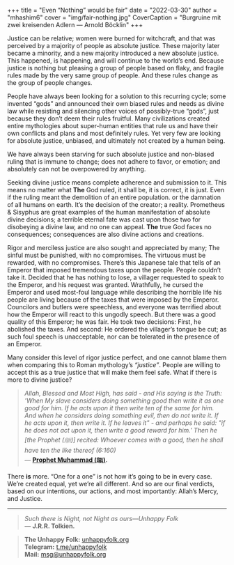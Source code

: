 +++
title = "Even “Nothing” would be fair"
date = "2022-03-30"
author = "mhashim6"
cover = "img/fair-nothing.jpg"
CoverCaption = "Burgruine mit zwei kreisenden Adlern — Arnold Böcklin"
+++

Justice can be relative; women were burned for witchcraft, and that was perceived by a majority of people as absolute justice. These majority later became a minority, and a new majority introduced a new absolute justice. This happened, is happening, and will continue to the world’s end. Because justice is nothing but pleasing a group of people based on flaky, and fragile rules made by the very same group of people. And these rules change as the group of people changes.

People have always been looking for a solution to this recurring cycle; some invented “gods” and announced their own biased rules and needs as divine law while resisting and silencing other voices of possibly-true “gods”, just because they don’t deem their rules fruitful. Many civilizations created entire mythologies about super-human entities that rule us and have their own conflicts and plans and most definitely rules. Yet very few are looking for absolute justice, unbiased, and ultimately not created by a human being.

We have always been starving for such absolute justice and non-biased ruling that is immune to change; does not adhere to favor, or emotion; and absolutely can not be overpowered by anything.

Seeking divine justice means complete adherence and submission to it. This means no matter what __The__ God ruled, it shall be, it is correct, it is just. Even if the ruling meant the demolition of an entire population. or the damnation of all humans on earth. It’s the decision of the creator; a reality. Prometheus & Sisyphus are great examples of the human manifestation of absolute divine decisions; a terrible eternal fate was cast upon those two for disobeying a divine law, and no one can appeal. __The__ true God faces no consequences; consequences are also divine actions and creations.

Rigor and merciless justice are also sought and appreciated by many; The sinful must be punished, with no compromises. The virtuous must be rewarded, with no compromises. There’s this Japanese tale that tells of an Emperor that imposed tremendous taxes upon the people. People couldn’t take it. Decided that he has nothing to lose, a villager requested to speak to the Emperor, and his request was granted. Wrathfully, he cursed the Emperor and used most-foul language while describing the horrible life his people are living because of the taxes that were imposed by the Emperor. Councilors and butlers were speechless, and everyone was terrified about how the Emperor will react to this ungodly speech. But there was a good quality of this Emperor; he was fair. He took two decisions: First, he abolished the taxes. And second: He ordered the villager’s tongue be cut; as such foul speech is unacceptable, nor can be tolerated in the presence of an Emperor.

Many consider this level of rigor justice perfect, and one cannot blame them when comparing this to Roman mythology’s _“justice”_. People are willing to accept this as a true justice that will make them feel safe. What if there is more to divine justice?

> _Allah, Blessed and Most High, has said - and His saying is the Truth: 'When My slave considers doing something good then write it as one good for him. If he acts upon it then write ten of the same for him. And when he considers doing something evil, then do not write it. If he acts upon it, then write it. If he leaves it" - and perhaps he said: "if he does not act upon it, then write a good reward for him.' Then he [the Prophet (ﷺ)] recited: Whoever comes with a good, then he shall have ten the like thereof (6:160)_ \
— __[Prophet Muhammad (ﷺ)](https://sunnah.com/tirmidhi:3073).__

There __is__ more. “One for a one” is not how it’s going to be in every case. We’re created equal, yet we’re all different. And so are our final verdicts, based on our intentions, our actions, and most importantly: Allah’s Mercy, and Justice.

---
> _Such there is Night, not Night as ours—Unhappy Folk_ \
> — __J.R.R. Tolkien.__

> __The Unhappy Folk:__ [unhappyfolk.org](https://unhappyfolk.org) \
> __Telegram:__ [t.me/unhappyfolk](https://t.me/unhappyfolk) \
> __Mail:__ msg@unhappyfolk.org 